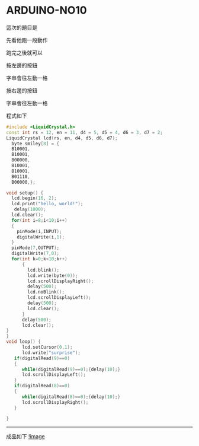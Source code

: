 # ARDUINO-NO10
這次的題目是<p>
先看他跑一段動作<p>
跑完之後就可以<p>
按左邊的按鈕<p>
字串會往左動一格<p>
按右邊的按鈕<p>
字串會往左動一格<p>
程式如下<p>
```c++
#include <LiquidCrystal.h>
const int rs = 12, en = 11, d4 = 5, d5 = 4, d6 = 3, d7 = 2;
LiquidCrystal lcd(rs, en, d4, d5, d6, d7);
  byte smiley[8] = {
  B10001,
  B10001,
  B00000,
  B10001,
  B10001,
  B01110,
  B00000,};

void setup() {
  lcd.begin(16, 2);
  lcd.print("hello, world!");
   delay(1000);
  lcd.clear();
  for(int i=8;i<10;i++)
  {
    pinMode(i,INPUT);
    digitalWrite(i,1);
  }
  pinMode(7,OUTPUT);
  digitalWrite(7,0);
  for(int k=0;k<10;k++)
      {
        lcd.blink();
        lcd.write(byte(0));
        lcd.scrollDisplayRight();
        delay(500);
        lcd.noBlink();
        lcd.scrollDisplayLeft();
        delay(500);
        lcd.clear();
      }
      delay(500);
      lcd.clear();
}
}
void loop() {
      lcd.setCursor(0,1);
      lcd.write("surprise");
   if(digitalRead(9)==0)
   {
      while(digitalRead(9)==0);{delay(10);}
      lcd.scrollDisplayLeft();
   }
   if(digitalRead(8)==0)
   {  
      while(digitalRead(8)==0);{delay(10);}
      lcd.scrollDisplayRight();
   }
   
}
```

---------------
成品如下
[!image](https://github.com/qasx920624/ARDUINO-NO10/blob/main/8480D65B-8DCE-4D08-BCBA-5CA46D1D9281.jpeg)
